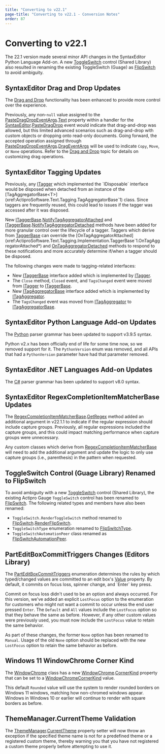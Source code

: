 ```yaml
---
title: "Converting to v22.1"
page-title: "Converting to v22.1 - Conversion Notes"
order: 87
---
```

# Converting to v22.1

The 22.1 version made several minor API changes in the SyntaxEditor Python Language Add-on. A new [ToggleSwitch](../shared/windows-controls/toggle-switch.md) control (Shared Library) also resulted in renaming the existing ToggleSwitch (Guage) as [FlipSwitch](xref:@ActiproUIRoot.Controls.Gauge.FlipSwitch) to avoid ambiguity.

## SyntaxEditor Drag and Drop Updates

The [Drag and Drop](../syntaxeditor/user-interface/input-output/drag-drop.md) functionality has been enhanced to provide more control over the experience.

Previously, any non-`null` value assigned to the [PasteDragDropEventArgs](xref:@ActiproUIRoot.Controls.SyntaxEditor.PasteDragDropEventArgs).[Text](xref:@ActiproUIRoot.Controls.SyntaxEditor.PasteDragDropEventArgs.Text) property within a handler for the [SyntaxEditor](xref:@ActiproUIRoot.Controls.SyntaxEditor.SyntaxEditor).[PasteDragDrop](xref:@ActiproUIRoot.Controls.SyntaxEditor.SyntaxEditor.PasteDragDrop) event would indicate that drag-and-drop was allowed, but this limited advanced scenarios such as drag-and-drop with custom objects or dropping onto read-only documents.  Going forward, the accepted operation assigned through [PasteDragDropEventArgs](xref:@ActiproUIRoot.Controls.SyntaxEditor.PasteDragDropEventArgs).[DragEventArgs](xref:@ActiproUIRoot.Controls.SyntaxEditor.PasteDragDropEventArgs.DragEventArgs) will be used to indicate `Copy`, `Move`, or `None` operations. Refer to the [Drag and Drop](../syntaxeditor/user-interface/input-output/drag-drop.md) topic for details on customizing drag operations.

## SyntaxEditor Tagging Updates

Previously, any [ITagger<T>](xref:ActiproSoftware.Text.Tagging.ITagger`1) which implemented the `IDisposable` interface would be disposed when detached from an instance of the [TagAggregatorBase<T>](xref:ActiproSoftware.Text.Tagging.TagAggregatorBase`1) class.  Since taggers are frequently reused, this could lead to issues if the tagger was accessed after it was disposed.

New [ITaggerBase](xref:ActiproSoftware.Text.Tagging.ITaggerBase).[NotifyTagAggregatorAttached](xref:ActiproSoftware.Text.Tagging.ITaggerBase.NotifyTagAggregatorAttached*) and [ITaggerBase](xref:ActiproSoftware.Text.Tagging.ITaggerBase).[NotifyTagAggregatorDetached](xref:ActiproSoftware.Text.Tagging.ITaggerBase.NotifyTagAggregatorDetached*) methods have been added for more granular control over the lifecycle of a tagger. Taggers which derive from [TaggerBase<T>](xref:ActiproSoftware.Text.Tagging.Implementation.TaggerBase`1) can override the [OnTagAggregatorAttached](xref:ActiproSoftware.Text.Tagging.Implementation.TaggerBase`1.OnTagAggregatorAttached*) and [OnTagAggregatorDetached](xref:ActiproSoftware.Text.Tagging.Implementation.TaggerBase`1.OnTagAggregatorDetached*) methods to respond to these notifications and more accurately determine if/when a tagger should be disposed.

The following changes were made to tagging-related interfaces:

- New [ITaggerBase](xref:ActiproSoftware.Text.Tagging.ITaggerBase) interface added which is implemented by [ITagger<T>](xref:ActiproSoftware.Text.Tagging.ITagger`1).
- The `Close` method, `Closed` event, and `TagsChanged` event were moved from [ITagger<T>](xref:ActiproSoftware.Text.Tagging.ITagger`1) to [ITaggerBase](xref:ActiproSoftware.Text.Tagging.ITaggerBase).
- New [ITagAggregatorBase](xref:ActiproSoftware.Text.Tagging.ITagAggregatorBase) interface added which is implemented by [ITagAggregator<T>](xref:ActiproSoftware.Text.Tagging.ITagAggregator`1).
- The `TagsChanged` event was moved from [ITagAggregator<T>](xref:ActiproSoftware.Text.Tagging.ITagAggregator`1) to [ITagAggregatorBase](xref:ActiproSoftware.Text.Tagging.ITagAggregatorBase).

## SyntaxEditor Python Language Add-on Updates

The [Python](../syntaxeditor/python-language-addon/python/index.md) parser grammar has been updated to support v3.9.5 syntax.

Python v2.x has been officially end of life for some time now, so we removed support for it.  The `PythonVersion` enum was removed, and all APIs that had a `PythonVersion` parameter have had that parameter removed.

## SyntaxEditor .NET Languages Add-on Updates

The [C#](../syntaxeditor/dotnet-languages-addon/csharp/index.md) parser grammar has been updated to support v8.0 syntax.

## SyntaxEditor RegexCompletionItemMatcherBase Updates

The [RegexCompletionItemMatcherBase](xref:@ActiproUIRoot.Controls.SyntaxEditor.IntelliPrompt.Implementation.RegexCompletionItemMatcherBase).[GetRegex](xref:@ActiproUIRoot.Controls.SyntaxEditor.IntelliPrompt.Implementation.RegexCompletionItemMatcherBase.GetRegex*) method added an additional argument in v22.1.1 to indicate if the regular expression should include capture groups. Previously, all regular expressions included the capture groups, and this could impact matching performance when capture groups were unnecessary.

Any custom classes which derive from [RegexCompletionItemMatcherBase](xref:@ActiproUIRoot.Controls.SyntaxEditor.IntelliPrompt.Implementation.RegexCompletionItemMatcherBase) will need to add the additional argument and update the logic to only use capture groups (i.e., parenthesis) in the pattern when requested.

## ToggleSwitch Control (Guage Library) Renamed to FlipSwitch

To avoid ambiguity with a new [ToggleSwitch](../shared/windows-controls/toggle-switch.md) control (Shared Library), the existing Actipro Gauge `ToggleSwitch` control has been renamed to [FlipSwitch](xref:@ActiproUIRoot.Controls.Gauge.FlipSwitch).  The following related types and members have also been renamed:

- `ToggleSwitch.RenderToggleSwitch` method renamed to [FlipSwitch](xref:@ActiproUIRoot.Controls.Gauge.FlipSwitch).[RenderFlipSwitch](xref:@ActiproUIRoot.Controls.Gauge.FlipSwitch.RenderFlipSwitch*).
- `ToggleSwitchType` enumeration renamed to [FlipSwitchType](xref:@ActiproUIRoot.Controls.Gauge.FlipSwitchType).
- `ToggleSwitchAutomationPeer` class renamed as [FlipSwitchAutomationPeer](xref:@ActiproUIRoot.Controls.Gauge.Automation.Peers.FlipSwitchAutomationPeer).

## PartEditBoxCommitTriggers Changes (Editors Library)

The [PartEditBoxCommitTriggers](xref:@ActiproUIRoot.Controls.Editors.PartEditBoxCommitTriggers) enumeration determines the rules by which typed/changed values are committed to an edit box's [Value](xref:@ActiproUIRoot.Controls.Editors.Primitives.PartEditBoxBase`1.Value) property.  By default, it commits on focus loss, spinner change, and `Enter` key press.

Commit on focus loss didn't used to be an option and always occurred.  For this version, we've added an explicit `LostFocus` option to the enumeration for customers who might not want a commit to occur unless the end user pressed `Enter`.  The `Default` and `All` values include the `LostFocus` option so that they behave the same as before.  However, if any other custom values were previously used, you must now include the `LostFocus` value to retain the same behavior.

As part of these changes, the former `None` option has been renamed to `Manual`.  Usage of the old `None` option should be replaced with the new `LostFocus` option to retain the same behavior as before.

## Windows 11 WindowChrome Corner Kind

The [WindowChrome](../themes/windowchrome.md) class has a new [WindowChrome](xref:@ActiproUIRoot.Themes.WindowChrome).[CornerKind](xref:@ActiproUIRoot.Themes.WindowChrome.CornerKind) property that can be set to a [WindowChromeCornerKind](xref:@ActiproUIRoot.Themes.WindowChromeCornerKind) value.

This default `Rounded` value will use the system to render rounded borders on Windows 11 windows, matching how non-chromed windows appear.  Windows in Windows 10 or earlier will continue to render with square borders as before.

## ThemeManager.CurrentTheme Validation

The [ThemeManager](xref:@ActiproUIRoot.Themes.ThemeManager).[CurrentTheme](xref:@ActiproUIRoot.Themes.ThemeManager.CurrentTheme) property setter will now throw an exception if the specified theme name is not for a predefined theme or a registered custom theme, thereby warning you that you have not registered a custom theme properly before attempting to use it.
